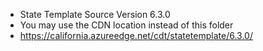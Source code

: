 
- State Template Source Version 6.3.0
- You may use the CDN location instead of this folder 
- https://california.azureedge.net/cdt/statetemplate/6.3.0/